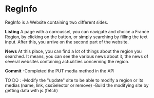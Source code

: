 # RegInfo

RegInfo is a Website containing two different sides.

**Listing** 
A page with a carroussel, you can navigate and choice a France Region, by clicking on the button, or simply searching by filling the text input.
After this, you arrive on the second part of the website.



**News** 
At this place, you can find a lot of things about the region you searched.
It means, you can see the various news about it, the news of several websites containing actualities concerning the region.


**Commit**
-Completed the PUT media method in the API


TO DO : 
-Modify the "update" site to be able to modify a region or its medias (name, link, cssSelector or remove)
-Build the modifying site by getting data with js (fetch)
